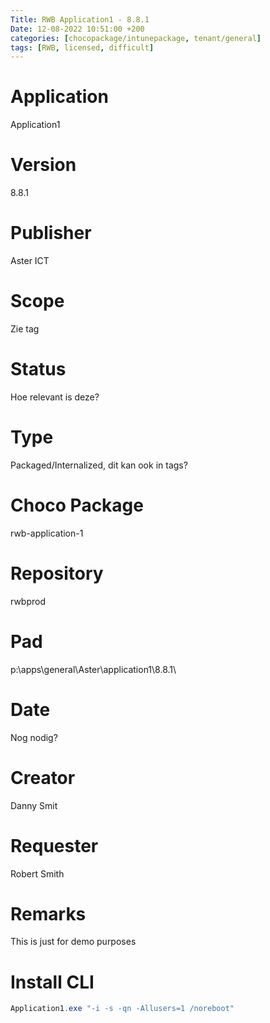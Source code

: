 ```yaml
---
Title: RWB Application1 - 8.8.1
Date: 12-08-2022 10:51:00 +200
categories: [chocopackage/intunepackage, tenant/general]
tags: [RWB, licensed, difficult]
---
```


# Application
Application1
# Version
8.8.1
# Publisher
Aster ICT
# Scope
Zie tag
# Status
Hoe relevant is deze?
# Type
Packaged/Internalized, dit kan ook in tags?
# Choco Package
rwb-application-1
# Repository
rwbprod
# Pad
p:\apps\general\Aster\application1\8.8.1\
# Date
Nog nodig?
# Creator
Danny Smit
# Requester
Robert Smith
# Remarks
This is just for demo purposes
# Install CLI
```powershell
Application1.exe "-i -s -qn -Allusers=1 /noreboot"
```
